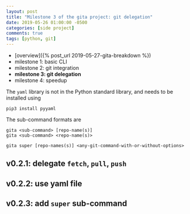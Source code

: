 ```yaml
---
layout: post
title: "Milestone 3 of the gita project: git delegation"
date: 2019-05-26 01:00:00 -0500
categories: [side project]
comments: true
tags: [python, git]
---
```


- [overview]({% post_url 2019-05-27-gita-breakdown %})
- milestone 1: basic CLI
- milestone 2: git integration
- **milestone 3: git delegation**
- milestone 4: speedup


The `yaml` library is not in the Python standard library, and needs to be
installed using

```
pip3 install pyyaml
```


The sub-command formats are

```
gita <sub-command> [repo-name(s)]
gita <sub-command> <repo-name(s)>
```

```
gita super [repo-names(s)] <any-git-command-with-or-without-options>
```




## v0.2.1: delegate `fetch`, `pull`, `push`

## v0.2.2: use yaml file

## v0.2.3: add `super` sub-command


